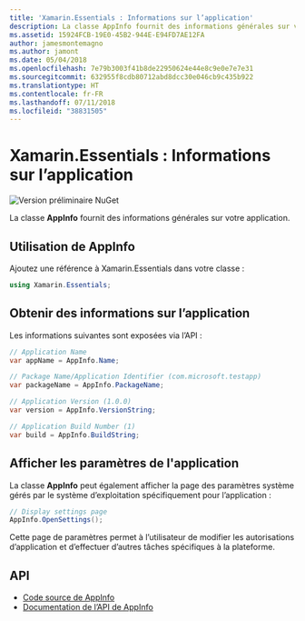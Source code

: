 ```yaml
---
title: 'Xamarin.Essentials : Informations sur l’application'
description: La classe AppInfo fournit des informations générales sur votre application. Par exemple, il expose le nom de l’application et la version.
ms.assetid: 15924FCB-19E0-45B2-944E-E94FD7AE12FA
author: jamesmontemagno
ms.author: jamont
ms.date: 05/04/2018
ms.openlocfilehash: 7e79b3003f41b8de22950624e44e8c9e0e7e7e31
ms.sourcegitcommit: 632955f8cdb80712abd8dcc30e046cb9c435b922
ms.translationtype: HT
ms.contentlocale: fr-FR
ms.lasthandoff: 07/11/2018
ms.locfileid: "38831505"
---
```

# <a name="xamarinessentials-app-information"></a>Xamarin.Essentials : Informations sur l’application

![Version préliminaire NuGet](~/media/shared/pre-release.png)

La classe **AppInfo** fournit des informations générales sur votre application.

## <a name="using-appinfo"></a>Utilisation de **AppInfo**

Ajoutez une référence à Xamarin.Essentials dans votre classe :

```csharp
using Xamarin.Essentials;
```

## <a name="obtaining-application-information"></a>Obtenir des informations sur l’application

Les informations suivantes sont exposées via l’API :

```csharp
// Application Name
var appName = AppInfo.Name;

// Package Name/Application Identifier (com.microsoft.testapp)
var packageName = AppInfo.PackageName;

// Application Version (1.0.0)
var version = AppInfo.VersionString;

// Application Build Number (1)
var build = AppInfo.BuildString;
```

## <a name="displaying-application-settings"></a>Afficher les paramètres de l'application

La classe **AppInfo** peut également afficher la page des paramètres système gérés par le système d’exploitation spécifiquement pour l’application :

```csharp
// Display settings page
AppInfo.OpenSettings();
```

Cette page de paramètres permet à l’utilisateur de modifier les autorisations d’application et d’effectuer d’autres tâches spécifiques à la plateforme.

## <a name="api"></a>API

- [Code source de AppInfo](https://github.com/xamarin/Essentials/tree/master/Xamarin.Essentials/AppInfo)
- [Documentation de l’API de AppInfo](xref:Xamarin.Essentials.AppInfo)
